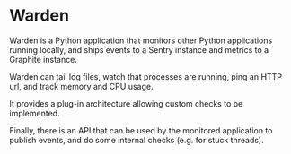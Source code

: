 Warden
======

Warden is a Python application that monitors other Python applications running locally, and ships events to a Sentry instance and metrics to a Graphite instance.

Warden can tail log files, watch that processes are running, ping an HTTP url, and track memory and CPU usage.

It provides a plug-in architecture allowing custom checks to be implemented.

Finally, there is an API that can be used by the monitored application to publish events, and do some internal checks (e.g. for stuck threads).

